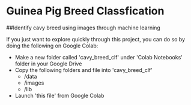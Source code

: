 # Guinea Pig Breed Classfication
##Identify cavy breed using images through machine learning

If you just want to explore quickly through this project, you can do so by doing the following on Google Colab:
* Make a new folder called 'cavy_breed_clf' under 'Colab Notebooks' folder in your Google Drive
* Copy the following folders and file into 'cavy_breed_clf'
  * /data
  * /images
  * /lib
* Launch 'this file' from Google Colab
